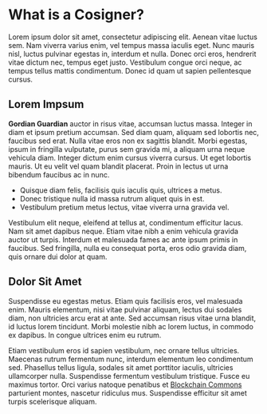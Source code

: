 # What is a Cosigner?

Lorem ipsum dolor sit amet, consectetur adipiscing elit. Aenean vitae luctus sem. Nam viverra varius enim, vel tempus massa iaculis eget. Nunc mauris nisl, luctus pulvinar egestas in, interdum et nulla. Donec orci eros, hendrerit vitae dictum nec, tempus eget justo. Vestibulum congue orci neque, ac tempus tellus mattis condimentum. Donec id quam ut sapien pellentesque cursus.

## Lorem Impsum

**Gordian Guardian** auctor in risus vitae, accumsan luctus massa. Integer in diam et ipsum pretium accumsan. Sed diam quam, aliquam sed lobortis nec, faucibus sed erat. Nulla vitae eros non ex sagittis blandit. Morbi egestas, ipsum in fringilla vulputate, purus sem gravida mi, a aliquam urna neque vehicula diam. Integer dictum enim cursus viverra cursus. Ut eget lobortis mauris. Ut eu velit vel quam blandit placerat. Proin in lectus ut urna bibendum faucibus ac in nunc.

* Quisque diam felis, facilisis quis iaculis quis, ultrices a metus. 
* Donec tristique nulla id massa rutrum aliquet quis in est. 
* Vestibulum pretium metus lectus, vitae viverra urna gravida vel.

Vestibulum elit neque, eleifend at tellus at, condimentum efficitur lacus. Nam sit amet dapibus neque. Etiam vitae nibh a enim vehicula gravida auctor ut turpis. Interdum et malesuada fames ac ante ipsum primis in faucibus. Sed fringilla, nulla eu consequat porta, eros odio gravida diam, quis ornare dui dolor at quam.

## Dolor Sit Amet

Suspendisse eu egestas metus. Etiam quis facilisis eros, vel malesuada enim. Mauris elementum, nisi vitae pulvinar aliquam, lectus dui sodales diam, non ultricies arcu erat at ante. Sed accumsan risus vitae urna blandit, id luctus lorem tincidunt. Morbi molestie nibh ac lorem luctus, in commodo ex dapibus. In congue ultrices enim eu rutrum.

Etiam vestibulum eros id sapien vestibulum, nec ornare tellus ultricies. Maecenas rutrum fermentum nunc, interdum elementum leo condimentum sed. Phasellus tellus ligula, sodales sit amet porttitor iaculis, ultricies ullamcorper nulla. Suspendisse fermentum vestibulum tristique. Fusce eu maximus tortor. Orci varius natoque penatibus et [Blockchain Commons](https://www.blockchaincommons.com) parturient montes, nascetur ridiculus mus. Suspendisse efficitur sit amet turpis scelerisque aliquam.
